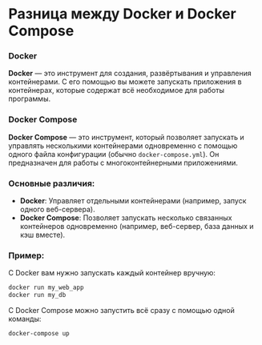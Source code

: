 
# Разница между Docker и Docker Compose

### Docker
**Docker** — это инструмент для создания, развёртывания и управления контейнерами. С его помощью вы можете запускать приложения в контейнерах, которые содержат всё необходимое для работы программы.

### Docker Compose
**Docker Compose** — это инструмент, который позволяет запускать и управлять несколькими контейнерами одновременно с помощью одного файла конфигурации (обычно `docker-compose.yml`). Он предназначен для работы с многоконтейнерными приложениями.

### Основные различия:
- **Docker**: Управляет отдельными контейнерами (например, запуск одного веб-сервера).
- **Docker Compose**: Позволяет запускать несколько связанных контейнеров одновременно (например, веб-сервер, база данных и кэш вместе).

### Пример:
С Docker вам нужно запускать каждый контейнер вручную:
```bash
docker run my_web_app
docker run my_db
```

С Docker Compose можно запустить всё сразу с помощью одной команды:
```bash
docker-compose up
```
